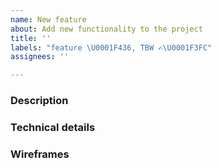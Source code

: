 ```yaml
---
name: New feature
about: Add new functionality to the project
title: ''
labels: "feature \U0001F436, TBW ✍\U0001F3FC"
assignees: ''

---
```


### Description

### Technical details

### Wireframes
